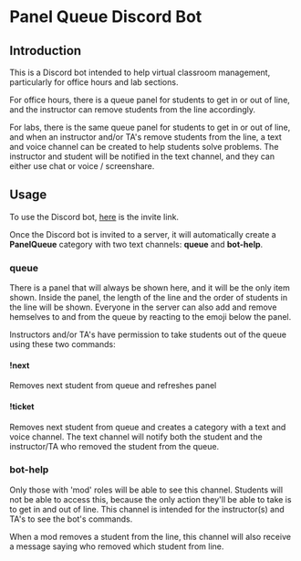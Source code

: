 # Panel Queue Discord Bot

## Introduction
This is a Discord bot intended to help virtual classroom management, particularly for office hours and lab sections.

For office hours, there is a queue panel for students to get in or out of line, and the instructor can remove students from the line accordingly. 

For labs, there is the same queue panel for students to get in or out of line, and when an instructor and/or TA's remove students from the line, a text and voice channel can be created to help students solve problems. The instructor and student will be notified in the text channel, and they can either use chat or voice / screenshare.

## Usage
To use the Discord bot, [here](https://discord.com/api/oauth2/authorize?client_id=735918166470819850&permissions=8272&scope=bot) is the invite link.

Once the Discord bot is invited to a server, it will automatically create a **PanelQueue** category with two text channels: **queue** and **bot-help**.

### queue
There is a panel that will always be shown here, and it will be the only item shown. Inside the panel, the length of the line and the order of students in the line will be shown. Everyone in the server can also add and remove hemselves to and from the queue by reacting to the emoji below the panel.

Instructors and/or TA's have permission to take students out of the queue using these two commands:
#### !next
Removes next student from queue and refreshes panel

#### !ticket
Removes next student from queue and creates a category with a text and voice channel. The text channel will notify both the student and the instructor/TA who removed the student from the queue.

### bot-help
Only those with 'mod' roles will be able to see this channel. Students will not be able to access this, because the only action they'll be able to take is to get in and out of line. This channel is intended for the instructor(s) and TA's to see the bot's commands.

When a mod removes a student from the line, this channel will also receive a message saying who removed which student from line.
